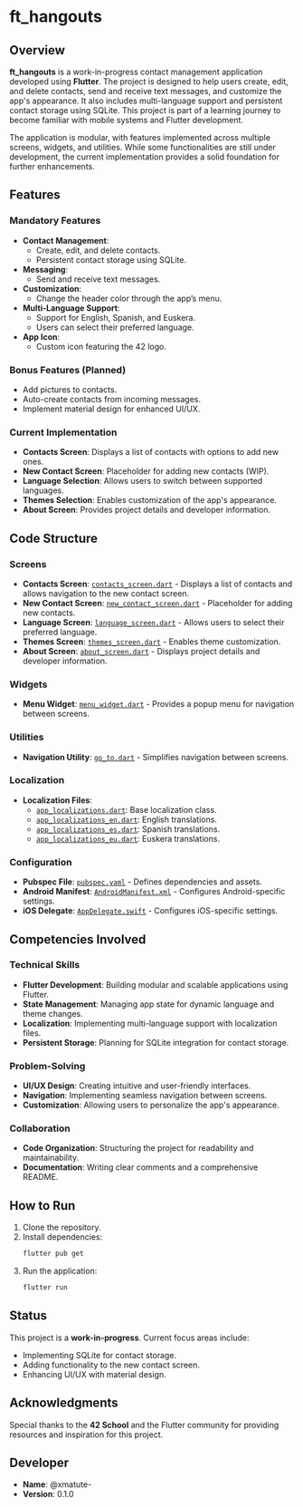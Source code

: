# ft_hangouts

## Overview

**ft_hangouts** is a work-in-progress contact management application developed using **Flutter**. The project is designed to help users create, edit, and delete contacts, send and receive text messages, and customize the app's appearance. It also includes multi-language support and persistent contact storage using SQLite. This project is part of a learning journey to become familiar with mobile systems and Flutter development.

The application is modular, with features implemented across multiple screens, widgets, and utilities. While some functionalities are still under development, the current implementation provides a solid foundation for further enhancements.

## Features

### Mandatory Features
- **Contact Management**:
  - Create, edit, and delete contacts.
  - Persistent contact storage using SQLite.
- **Messaging**:
  - Send and receive text messages.
- **Customization**:
  - Change the header color through the app’s menu.
- **Multi-Language Support**:
  - Support for English, Spanish, and Euskera.
  - Users can select their preferred language.
- **App Icon**:
  - Custom icon featuring the 42 logo.

### Bonus Features (Planned)
- Add pictures to contacts.
- Auto-create contacts from incoming messages.
- Implement material design for enhanced UI/UX.

### Current Implementation
- **Contacts Screen**: Displays a list of contacts with options to add new ones.
- **New Contact Screen**: Placeholder for adding new contacts (WIP).
- **Language Selection**: Allows users to switch between supported languages.
- **Themes Selection**: Enables customization of the app's appearance.
- **About Screen**: Provides project details and developer information.

## Code Structure

### Screens
- **Contacts Screen**: [`contacts_screen.dart`](lib/screens/contacts_screen.dart) - Displays a list of contacts and allows navigation to the new contact screen.
- **New Contact Screen**: [`new_contact_screen.dart`](lib/screens/new_contact_screen.dart) - Placeholder for adding new contacts.
- **Language Screen**: [`language_screen.dart`](lib/screens/language_screen.dart) - Allows users to select their preferred language.
- **Themes Screen**: [`themes_screen.dart`](lib/screens/themes_screen.dart) - Enables theme customization.
- **About Screen**: [`about_screen.dart`](lib/screens/about_screen.dart) - Displays project details and developer information.

### Widgets
- **Menu Widget**: [`menu_widget.dart`](lib/widget/menu_widget.dart) - Provides a popup menu for navigation between screens.

### Utilities
- **Navigation Utility**: [`go_to.dart`](lib/utils/go_to.dart) - Simplifies navigation between screens.

### Localization
- **Localization Files**:
  - [`app_localizations.dart`](lib/l10n/app_localizations.dart): Base localization class.
  - [`app_localizations_en.dart`](lib/l10n/app_localizations_en.dart): English translations.
  - [`app_localizations_es.dart`](lib/l10n/app_localizations_es.dart): Spanish translations.
  - [`app_localizations_eu.dart`](lib/l10n/app_localizations_eu.dart): Euskera translations.

### Configuration
- **Pubspec File**: [`pubspec.yaml`](pubspec.yaml) - Defines dependencies and assets.
- **Android Manifest**: [`AndroidManifest.xml`](android/app/src/main/AndroidManifest.xml) - Configures Android-specific settings.
- **iOS Delegate**: [`AppDelegate.swift`](ios/Runner/AppDelegate.swift) - Configures iOS-specific settings.

## Competencies Involved

### Technical Skills
- **Flutter Development**: Building modular and scalable applications using Flutter.
- **State Management**: Managing app state for dynamic language and theme changes.
- **Localization**: Implementing multi-language support with localization files.
- **Persistent Storage**: Planning for SQLite integration for contact storage.

### Problem-Solving
- **UI/UX Design**: Creating intuitive and user-friendly interfaces.
- **Navigation**: Implementing seamless navigation between screens.
- **Customization**: Allowing users to personalize the app's appearance.

### Collaboration
- **Code Organization**: Structuring the project for readability and maintainability.
- **Documentation**: Writing clear comments and a comprehensive README.

## How to Run

1. Clone the repository.
2. Install dependencies:
   ```sh
   flutter pub get
   ```
3. Run the application:
   ```sh
   flutter run
   ```

## Status

This project is a **work-in-progress**. Current focus areas include:
- Implementing SQLite for contact storage.
- Adding functionality to the new contact screen.
- Enhancing UI/UX with material design.

## Acknowledgments

Special thanks to the **42 School** and the Flutter community for providing resources and inspiration for this project.

## Developer

- **Name**: @xmatute-
- **Version**: 0.1.0